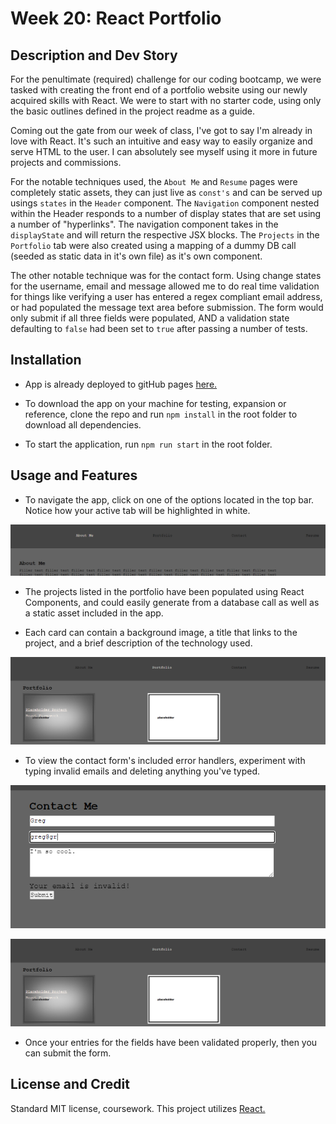 # Week 20: React Portfolio

## Description and Dev Story

For the penultimate (required) challenge for our coding bootcamp, we were tasked with creating the front end of a portfolio website using our newly acquired skills with React. We were to start with no starter code, using only the basic outlines defined in the project readme as a guide.

Coming out the gate from our week of class, I've got to say I'm already in love with React. It's such an intuitive and easy way to easily organize and serve HTML to the user. I can absolutely see myself using it more in future projects and commissions. 

For the notable techniques used, the `About Me` and `Resume` pages were completely static assets, they can just live as `const's` and can be served up usings `states` in the `Header` component. The `Navigation` component nested within the Header responds to a number of display states that are set using a number of "hyperlinks". The navigation component takes in the `displayState` and will return the respective JSX blocks. The `Projects` in the `Portfolio` tab were also created using a mapping of a dummy DB call (seeded as static data in it's own file) as it's own component.

The other notable technique was for the contact form. Using change states for the username, email and message allowed me to do real time validation for things like verifying a user has entered a regex compliant email address, or had populated the message text area before submission. The form would only submit if all three fields were populated, AND a validation state defaulting to `false` had been set to `true` after passing a number of tests.

## Installation

- App is already deployed to gitHub pages [here.](https://tannerkothlow.github.io/react-portfolio/)

- To download the app on your machine for testing, expansion or reference, clone the repo and run `npm install` in the root folder to download all dependencies.

- To start the application, run `npm run start` in the root folder.

## Usage and Features

- To navigate the app, click on one of the options located in the top bar. Notice how your active tab will be highlighted in white.

![top-bar](./project/images/project-top-bar.PNG)

- The projects listed in the portfolio have been populated using React Components, and could easily generate from a database call as well as a static asset included in the app.

- Each card can contain a background image, a title that links to the project, and a brief description of the technology used.

![projects](./project/images/projects.PNG)

- To view the contact form's included error handlers, experiment with typing invalid emails and deleting anything you've typed.

![error1](./project/images/form.PNG)

![error2](./project/images/projects.PNG)

- Once your entries for the fields have been validated properly, then you can submit the form.

## License and Credit

Standard MIT license, coursework. This project utilizes [React.](https://reactjs.org/)